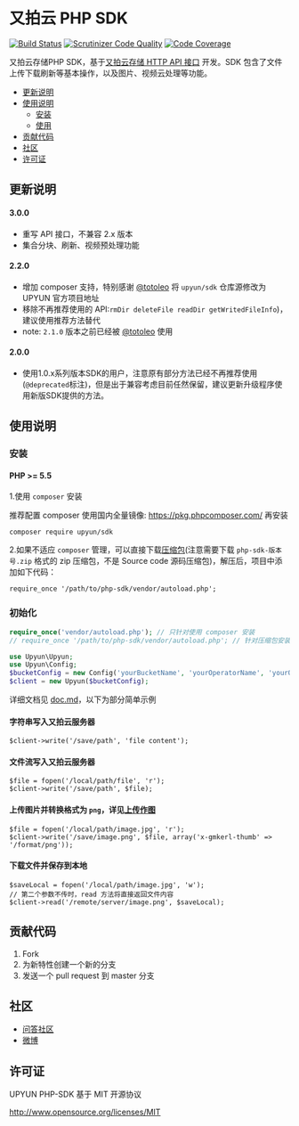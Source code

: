 # 又拍云 PHP SDK
[![Build Status](https://scrutinizer-ci.com/g/upyun/php-sdk/badges/build.png?b=master)](https://scrutinizer-ci.com/g/upyun/php-sdk/build-status/master) [![Scrutinizer Code Quality](https://scrutinizer-ci.com/g/upyun/php-sdk/badges/quality-score.png?b=master)](https://scrutinizer-ci.com/g/upyun/php-sdk/?branch=master) [![Code Coverage](https://scrutinizer-ci.com/g/upyun/php-sdk/badges/coverage.png?b=master)](https://scrutinizer-ci.com/g/upyun/php-sdk/?branch=master) 

又拍云存储PHP SDK，基于[又拍云存储 HTTP API 接口](http://docs.upyun.com/api/) 开发。SDK 包含了文件上传下载刷新等基本操作，以及图片、视频云处理等功能。

- [更新说明](#update-instructions)
- [使用说明](#use-instructions)
  - [安装](#install)
  - [使用](#usage)
- [贡献代码](#contribute)
- [社区](#community)
- [许可证](#license)

<a name="update-instructions"></a>
## 更新说明
#### 3.0.0

- 重写 API 接口，不兼容 2.x 版本
- 集合分块、刷新、视频预处理功能

#### 2.2.0

- 增加 composer 支持，特别感谢 [@totoleo](https://github.com/totoleo) 将 `upyun/sdk` 仓库源修改为 UPYUN 官方项目地址
- 移除不再推荐使用的 API:`rmDir deleteFile readDir getWritedFileInfo`)，建议使用推荐方法替代
- note: `2.1.0` 版本之前已经被 [@totoleo](https://github.com/totoleo) 使用

#### 2.0.0

- 使用1.0.x系列版本SDK的用户，注意原有部分方法已经不再推荐使用(`@deprecated`标注)，但是出于兼容考虑目前任然保留，建议更新升级程序使用新版SDK提供的方法。



<a name="use-instructions"></a>
## 使用说明

<a name="install"></a>
### 安装

#### PHP >= 5.5

1.使用 `composer` 安装

推荐配置 composer 使用国内全量镜像: https://pkg.phpcomposer.com/ 再安装

```
composer require upyun/sdk
```

2.如果不适应 `composer` 管理，可以直接下载[压缩包](https://github.com/upyun/php-sdk/releases)(注意需要下载 `php-sdk-版本号.zip` 格式的 zip 压缩包，不是 Source code 源码压缩包)，解压后，项目中添加如下代码：

```
require_once '/path/to/php-sdk/vendor/autoload.php';
```

<a name="usage"></a>
### 初始化

```php
require_once('vendor/autoload.php'); // 只针对使用 composer 安装
// require_once '/path/to/php-sdk/vendor/autoload.php'; // 针对压缩包安装

use Upyun\Upyun;
use Upyun\Config;
$bucketConfig = new Config('yourBucketName', 'yourOperatorName', 'yourOperatorPwd');
$client = new Upyun($bucketConfig);
```

详细文档见 [doc.md](doc.md)，以下为部分简单示例

#### 字符串写入又拍云服务器

```
$client->write('/save/path', 'file content');
```

#### 文件流写入又拍云服务器

```
$file = fopen('/local/path/file', 'r');
$client->write('/save/path', $file);
```

#### 上传图片并转换格式为 `png`，详见[上传作图](http://docs.upyun.com/cloud/image/#_2)

```
$file = fopen('/local/path/image.jpg', 'r');
$client->write('/save/image.png', $file, array('x-gmkerl-thumb' => '/format/png'));
```

#### 下载文件并保存到本地 

```
$saveLocal = fopen('/local/path/image.jpg', 'w');
// 第二个参数不传时，read 方法将直接返回文件内容
$client->read('/remote/server/image.png', $saveLocal);
```

<a name="contribute"></a>
## 贡献代码
 1. Fork
 2. 为新特性创建一个新的分支
 3. 发送一个 pull request 到 master 分支

<a name="community"></a>
## 社区

 - [问答社区](http://segmentfault.com/upyun)
 - [微博](http://weibo.com/upaiyun)

<a name="license"></a>
## 许可证

UPYUN PHP-SDK 基于 MIT 开源协议

<http://www.opensource.org/licenses/MIT>

